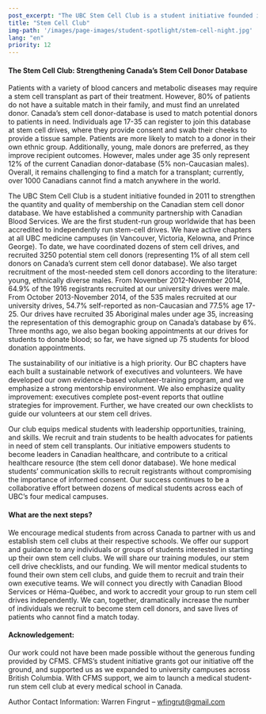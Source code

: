 ```yaml
---
post_excerpt: "The UBC Stem Cell Club is a student initiative founded in 2011 to strengthen the quantity and quality of membership on the Canadian stem cell donor database. They are the first student-run group worldwide that has been accredited to independently run stem-cell drives."
title: "Stem Cell Club"
img-path: '/images/page-images/student-spotlight/stem-cell-night.jpg'
lang: "en"
priority: 12
---
```

#### **The Stem Cell Club: Strengthening Canada’s Stem Cell Donor Database**

Patients with a variety of blood cancers and metabolic diseases may require a stem cell transplant as part of their treatment. However, 80% of patients do not have a suitable match in their family, and must find an unrelated donor. Canada’s stem cell donor-database is used to match potential donors to patients in need. Individuals age 17-35 can register to join this database at stem cell drives, where they provide consent and swab their cheeks to provide a tissue sample. Patients are more likely to match to a donor in their own ethnic group. Additionally, young, male donors are preferred, as they improve recipient outcomes. However, males under age 35 only represent 12% of the current Canadian donor-database (5% non-Caucasian males). Overall, it remains challenging to find a match for a transplant; currently, over 1000 Canadians cannot find a match anywhere in the world.

The UBC Stem Cell Club is a student initiative founded in 2011 to strengthen the quantity and quality of membership on the Canadian stem cell donor database. We have established a community partnership with Canadian Blood Services. We are the first student-run group worldwide that has been accredited to independently run stem-cell drives. We have active chapters at all UBC medicine campuses (in Vancouver, Victoria, Kelowna, and Prince George). To date, we have coordinated dozens of stem cell drives, and recruited 3250 potential stem cell donors (representing 1% of all stem cell donors on Canada’s current stem cell donor database). We also target recruitment of the most-needed stem cell donors according to the literature: young, ethnically diverse males. From November 2012-November 2014, 64.9% of the 1916 registrants recruited at our university drives were male. From October 2013-November 2014, of the 535 males recruited at our university drives, 54.7% self-reported as non-Caucasian and 77.5% age 17-25\. Our drives have recruited 35 Aboriginal males under age 35, increasing the representation of this demographic group on Canada’s database by 6%. Three months ago, we also began booking appointments at our drives for students to donate blood; so far, we have signed up 75 students for blood donation appointments.

The sustainability of our initiative is a high priority. Our BC chapters have each built a sustainable network of executives and volunteers. We have developed our own evidence-based volunteer-training program, and we emphasize a strong mentorship environment. We also emphasize quality improvement: executives complete post-event reports that outline strategies for improvement. Further, we have created our own checklists to guide our volunteers at our stem cell drives.

Our club equips medical students with leadership opportunities, training, and skills. We recruit and train students to be health advocates for patients in need of stem cell transplants. Our initiative empowers students to become leaders in Canadian healthcare, and contribute to a critical healthcare resource (the stem cell donor database). We hone medical students’ communication skills to recruit registrants without compromising the importance of informed consent. Our success continues to be a collaborative effort between dozens of medical students across each of UBC’s four medical campuses.

#### **What are the next steps?**

We encourage medical students from across Canada to partner with us and establish stem cell clubs at their respective schools. We offer our support and guidance to any individuals or groups of students interested in starting up their own stem cell clubs. We will share our training modules, our stem cell drive checklists, and our funding. We will mentor medical students to found their own stem cell clubs, and guide them to recruit and train their own executive teams. We will connect you directly with Canadian Blood Services or Héma-Québec, and work to accredit your group to run stem cell drives independently. We can, together, dramatically increase the number of individuals we recruit to become stem cell donors, and save lives of patients who cannot find a match today. 

#### **Acknowledgement:**

Our work could not have been made possible without the generous funding provided by CFMS. CFMS’s student initiative grants got our initiative off the ground, and supported us as we expanded to university campuses across British Columbia. With CFMS support, we aim to launch a medical student-run stem cell club at every medical school in Canada.

Author Contact Information: Warren Fingrut – [wfingrut@gmail.com](javascript:void(location.href='mailto:'+String.fromCharCode(119,102,105,110,103,114,117,116,64,103,109,97,105,108,46,99,111,109)))